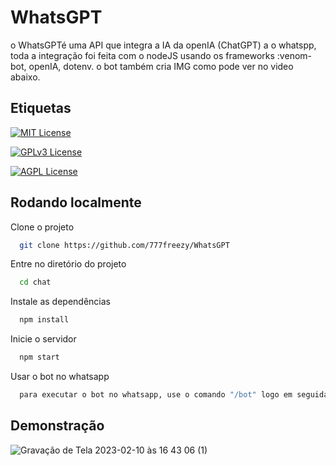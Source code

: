 
# WhatsGPT

o WhatsGPTé uma API que integra a IA da openIA (ChatGPT) a o whatspp, toda a integração foi feita com o nodeJS usando os frameworks :venom-bot, openIA, dotenv. o bot também cria IMG como pode ver no video abaixo.






## Etiquetas



[![MIT License](https://img.shields.io/badge/License-MIT-green.svg)](https://choosealicense.com/licenses/mit/)

[![GPLv3 License](https://img.shields.io/badge/License-GPL%20v3-yellow.svg)](https://opensource.org/licenses/)

[![AGPL License](https://img.shields.io/badge/license-AGPL-blue.svg)](http://www.gnu.org/licenses/agpl-3.0)


## Rodando localmente

Clone o projeto

```bash
  git clone https://github.com/777freezy/WhatsGPT
```

Entre no diretório do projeto

```bash
  cd chat
```

Instale as dependências

```bash
  npm install
```

Inicie o servidor

```bash
  npm start
```

Usar o bot no whatsapp
```bash
  para executar o bot no whatsapp, use o comando "/bot" logo em seguida sua pergunta.
```
## Demonstração

![Gravação de Tela 2023-02-10 às 16 43 06 (1)](https://user-images.githubusercontent.com/109428496/218184323-d18ec777-1651-4cde-9c57-af4700cc84cf.gif)

